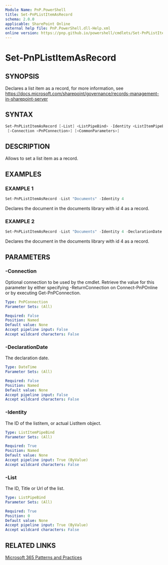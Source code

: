 ```yaml
---
Module Name: PnP.PowerShell
title: Set-PnPListItemAsRecord
schema: 2.0.0
applicable: SharePoint Online
external help file: PnP.PowerShell.dll-Help.xml
online version: https://pnp.github.io/powershell/cmdlets/Set-PnPListItemAsRecord.html
---
```

 
# Set-PnPListItemAsRecord

## SYNOPSIS
Declares a list item as a record, for more information, see https://docs.microsoft.com/sharepoint/governance/records-management-in-sharepoint-server

## SYNTAX

```powershell
Set-PnPListItemAsRecord [-List] <ListPipeBind> -Identity <ListItemPipeBind> [-DeclarationDate <DateTime>]
 [-Connection <PnPConnection>] [<CommonParameters>]
```

## DESCRIPTION

Allows to set a list item as a record.

## EXAMPLES

### EXAMPLE 1
```powershell
Set-PnPListItemAsRecord -List "Documents" -Identity 4
```

Declares the document in the documents library with id 4 as a record.

### EXAMPLE 2
```powershell
Set-PnPListItemAsRecord -List "Documents" -Identity 4 -DeclarationDate $date
```

Declares the document in the documents library with id 4 as a record.

## PARAMETERS

### -Connection
Optional connection to be used by the cmdlet. Retrieve the value for this parameter by either specifying -ReturnConnection on Connect-PnPOnline or by executing Get-PnPConnection.

```yaml
Type: PnPConnection
Parameter Sets: (All)

Required: False
Position: Named
Default value: None
Accept pipeline input: False
Accept wildcard characters: False
```

### -DeclarationDate
The declaration date.

```yaml
Type: DateTime
Parameter Sets: (All)

Required: False
Position: Named
Default value: None
Accept pipeline input: False
Accept wildcard characters: False
```

### -Identity
The ID of the listitem, or actual ListItem object.

```yaml
Type: ListItemPipeBind
Parameter Sets: (All)

Required: True
Position: Named
Default value: None
Accept pipeline input: True (ByValue)
Accept wildcard characters: False
```

### -List
The ID, Title or Url of the list.

```yaml
Type: ListPipeBind
Parameter Sets: (All)

Required: True
Position: 0
Default value: None
Accept pipeline input: True (ByValue)
Accept wildcard characters: False
```



## RELATED LINKS

[Microsoft 365 Patterns and Practices](https://aka.ms/m365pnp)

